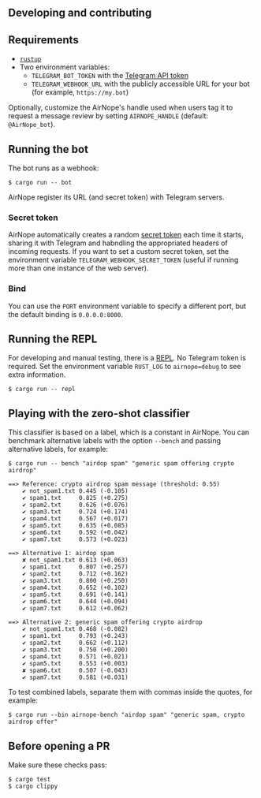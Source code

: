 ## Developing and contributing

## Requirements

* [`rustup`](https://www.rust-lang.org/tools/install)
* Two environment variables:
    * `TELEGRAM_BOT_TOKEN` with the [Telegram API token](https://core.telegram.org/bots/#how-do-i-create-a-bot)
    * `TELEGRAM_WEBHOOK_URL` with the publicly accessible URL for your bot (for example, `https://my.bot`)

Optionally, customize the AirNope's handle used when users tag it to request a message review by setting `AIRNOPE_HANDLE` (default: `@AirNope_bot`).

## Running the bot

The bot runs as a webhook:

```console
$ cargo run -- bot
```

AirNope register its URL (and secret token) with Telegram servers.

### Secret token

AirNope automatically creates a random [secret token](https://core.telegram.org/bots/api#setwebhook) each time it starts, sharing it with Telegram and habndling the appropriated headers of incoming requests. If you want to set a custom secret token, set the environment variable `TELEGRAM_WEBHOOK_SECRET_TOKEN` (useful if running more than one instance of the web server).

### Bind

You can use the `PORT` environment variable to specify a different port, but the default binding is `0.0.0.0:8000`.

## Running the REPL

For developing and manual testing, there is a [REPL](https://en.wikipedia.org/wiki/Read%E2%80%93eval%E2%80%93print_loop). No Telegram token is required. Set the environment variable `RUST_LOG` to `airnope=debug` to see extra information.

```console
$ cargo run -- repl
```

## Playing with the zero-shot classifier

This classifier is based on a label, which is a constant in AirNope. You can benchmark alternative labels with the option `--bench` and passing alternative labels, for example:

```console
$ cargo run -- bench "airdop spam" "generic spam offering crypto airdrop"

==> Reference: crypto airdrop spam message (threshold: 0.55)
    ✔ not_spam1.txt 0.445 (-0.105)
    ✔ spam1.txt     0.825 (+0.275)
    ✔ spam2.txt     0.626 (+0.076)
    ✔ spam3.txt     0.724 (+0.174)
    ✔ spam4.txt     0.567 (+0.017)
    ✔ spam5.txt     0.635 (+0.085)
    ✔ spam6.txt     0.592 (+0.042)
    ✔ spam7.txt     0.573 (+0.023)

==> Alternative 1: airdop spam
    ✘ not_spam1.txt 0.613 (+0.063)
    ✔ spam1.txt     0.807 (+0.257)
    ✔ spam2.txt     0.712 (+0.162)
    ✔ spam3.txt     0.800 (+0.250)
    ✔ spam4.txt     0.652 (+0.102)
    ✔ spam5.txt     0.691 (+0.141)
    ✔ spam6.txt     0.644 (+0.094)
    ✔ spam7.txt     0.612 (+0.062)

==> Alternative 2: generic spam offering crypto airdrop
    ✔ not_spam1.txt 0.468 (-0.082)
    ✔ spam1.txt     0.793 (+0.243)
    ✔ spam2.txt     0.662 (+0.112)
    ✔ spam3.txt     0.750 (+0.200)
    ✔ spam4.txt     0.571 (+0.021)
    ✔ spam5.txt     0.553 (+0.003)
    ✘ spam6.txt     0.507 (-0.043)
    ✔ spam7.txt     0.581 (+0.031)
```

To test combined labels, separate them with commas inside the quotes, for example:

```console
$ cargo run --bin airnope-bench "airdop spam" "generic spam, crypto airdrop offer"
```

## Before opening a PR

Make sure these checks pass:

```console
$ cargo test
$ cargo clippy
```
